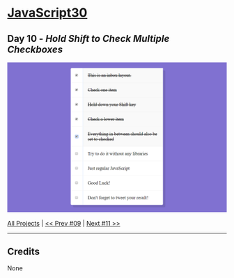# [JavaScript30](https://javascript30.com/)

## **Day 10** - *Hold Shift to Check Multiple Checkboxes*

<img src="static/img/day10.png" alt="Day10 Image" width="700">


[All Projects](https://github.com/10xOXR/JavaScript30/blob/master/README.md) | [<< Prev #09](https://github.com/10xOXR/JavaScript30/tree/master/day09) | [Next #11 >>](https://github.com/10xOXR/JavaScript30/tree/master/day11)

---

## Credits

None